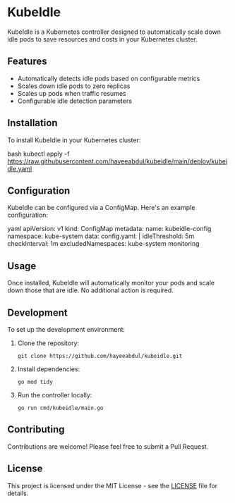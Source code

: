 # KubeIdle

KubeIdle is a Kubernetes controller designed to automatically scale down idle pods to save resources and costs in your Kubernetes cluster.

## Features

- Automatically detects idle pods based on configurable metrics
- Scales down idle pods to zero replicas
- Scales up pods when traffic resumes
- Configurable idle detection parameters

## Installation

To install KubeIdle in your Kubernetes cluster:

bash
kubectl apply -f https://raw.githubusercontent.com/hayeeabdul/kubeidle/main/deploy/kubeidle.yaml


## Configuration

KubeIdle can be configured via a ConfigMap. Here's an example configuration:

yaml
apiVersion: v1
kind: ConfigMap
metadata:
name: kubeidle-config
namespace: kube-system
data:
config.yaml: |
idleThreshold: 5m
checkInterval: 1m
excludedNamespaces:
kube-system
monitoring



## Usage

Once installed, KubeIdle will automatically monitor your pods and scale down those that are idle. No additional action is required.

## Development

To set up the development environment:

1. Clone the repository:
   ```
   git clone https://github.com/hayeeabdul/kubeidle.git
   ```

2. Install dependencies:
   ```
   go mod tidy
   ```

3. Run the controller locally:
   ```
   go run cmd/kubeidle/main.go
   ```

## Contributing

Contributions are welcome! Please feel free to submit a Pull Request.

## License

This project is licensed under the MIT License - see the [LICENSE](LICENSE) file for details.